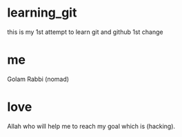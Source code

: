 # learning_git
this is my 1st attempt to learn git and github 1st change
# me 
Golam Rabbi (nomad)
# love
Allah who will help me to reach my goal which is (hacking).
